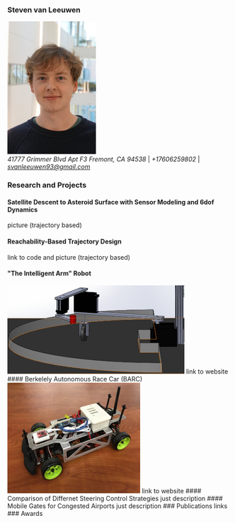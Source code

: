 ### Steven van Leeuwen
<img src="github_profile.jpg" width="200" height="300"> <br> <em> 41777 Grimmer Blvd Apt F3 Fremont, CA 94538 </em> | <em> +17606259802 </em> | <em> svanleeuwen93@gmail.com </em>

### Research and Projects
#### Satellite Descent to Asteroid Surface with Sensor Modeling and 6dof Dynamics
picture (trajectory based)
#### Reachability-Based Trajectory Design
link to code and picture (trajectory based)
#### "The Intelligent Arm" Robot
<img src="arm.jpg" width="400" height="200">
link to website
#### Berkelely Autonomous Race Car (BARC)
<img src="barc.jpg" width="300" height="250">
link to website
#### Comparison of Differnet Steering Control Strategies
just description
#### Mobile Gates for Congested Airports
just description
### Publications
links
### Awards


